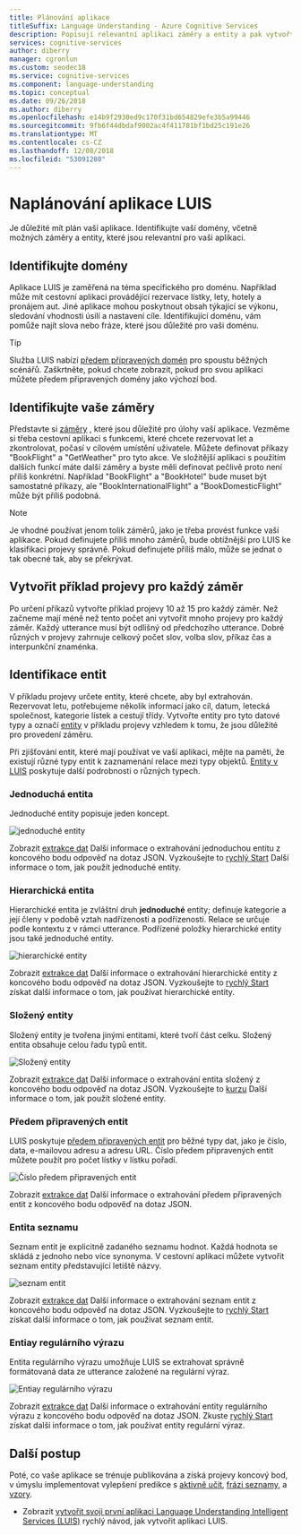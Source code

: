 ```yaml
---
title: Plánování aplikace
titleSuffix: Language Understanding - Azure Cognitive Services
description: Popisují relevantní aplikaci záměry a entity a pak vytvořte plány aplikace v Language Understanding Intelligent Services (LUIS).
services: cognitive-services
author: diberry
manager: cgronlun
ms.custom: seodec18
ms.service: cognitive-services
ms.component: language-understanding
ms.topic: conceptual
ms.date: 09/26/2018
ms.author: diberry
ms.openlocfilehash: e14b9f2930ed9c170f31bd654829efe3b5a99446
ms.sourcegitcommit: 9fb6f44dbdaf9002ac4f411781bf1bd25c191e26
ms.translationtype: MT
ms.contentlocale: cs-CZ
ms.lasthandoff: 12/08/2018
ms.locfileid: "53091280"
---
```

# <a name="plan-your-luis-app"></a>Naplánování aplikace LUIS

Je důležité mít plán vaší aplikace. Identifikujte vaší domény, včetně možných záměry a entity, které jsou relevantní pro vaši aplikaci.  

## <a name="identify-your-domain"></a>Identifikujte domény
Aplikace LUIS je zaměřená na téma specifického pro doménu.  Například může mít cestovní aplikaci provádějící rezervace lístky, lety, hotely a pronájem aut. Jiné aplikace mohou poskytnout obsah týkající se výkonu, sledování vhodnosti úsilí a nastavení cíle. Identifikující doménu, vám pomůže najít slova nebo fráze, které jsou důležité pro vaši doménu.

> [!TIP]
> Služba LUIS nabízí [předem připravených domén](luis-how-to-use-prebuilt-domains.md) pro spoustu běžných scénářů.
> Zaškrtněte, pokud chcete zobrazit, pokud pro svou aplikaci můžete předem připravených domény jako výchozí bod.

## <a name="identify-your-intents"></a>Identifikujte vaše záměry
Představte si [záměry](luis-concept-intent.md) , které jsou důležité pro úlohy vaší aplikace. Vezměme si třeba cestovní aplikaci s funkcemi, které chcete rezervovat let a zkontrolovat, počasí v cílovém umístění uživatele. Můžete definovat příkazy "BookFlight" a "GetWeather" pro tyto akce. Ve složitější aplikaci s použitím dalších funkcí máte další záměry a byste měli definovat pečlivě proto není příliš konkrétní. Například "BookFlight" a "BookHotel" bude muset být samostatné příkazy, ale "BookInternationalFlight" a "BookDomesticFlight" může být příliš podobná.

> [!NOTE]
> Je vhodné používat jenom tolik záměrů, jako je třeba provést funkce vaší aplikace. Pokud definujete příliš mnoho záměrů, bude obtížnější pro LUIS ke klasifikaci projevy správně. Pokud definujete příliš málo, může se jednat o tak obecné tak, aby se překrývat.

## <a name="create-example-utterances-for-each-intent"></a>Vytvořit příklad projevy pro každý záměr
Po určení příkazů vytvořte příklad projevy 10 až 15 pro každý záměr. Než začneme mají méně než tento počet ani vytvořit mnoho projevy pro každý záměr. Každý utterance musí být odlišný od předchozího utterance. Dobré různých v projevy zahrnuje celkový počet slov, volba slov, příkaz čas a interpunkční znaménka. 

## <a name="identify-your-entities"></a>Identifikace entit
V příkladu projevy určete entity, které chcete, aby byl extrahován. Rezervovat letu, potřebujeme několik informací jako cíl, datum, letecká společnost, kategorie lístek a cestují třídy. Vytvořte entity pro tyto datové typy a označí [entity](luis-concept-entity-types.md) v příkladu projevy vzhledem k tomu, že jsou důležité pro provedení záměru. 

Při zjišťování entit, které mají používat ve vaší aplikaci, mějte na paměti, že existují různé typy entit k zaznamenání relace mezi typy objektů. [Entity v LUIS](luis-concept-entity-types.md) poskytuje další podrobnosti o různých typech.

### <a name="simple-entity"></a>Jednoduchá entita
Jednoduché entity popisuje jeden koncept.

![jednoduché entity](./media/luis-plan-your-app/simple-entity.png)

Zobrazit [extrakce dat](luis-concept-data-extraction.md#simple-entity-data) Další informace o extrahování jednoduchou entitu z koncového bodu odpověď na dotaz JSON. Vyzkoušejte to [rychlý Start](luis-quickstart-primary-and-secondary-data.md) Další informace o tom, jak použít jednoduché entity.

### <a name="hierarchical-entity"></a>Hierarchická entita
Hierarchické entita je zvláštní druh **jednoduché** entity; definuje kategorie a její členy v podobě vztah nadřízenosti a podřízenosti. Relace se určuje podle kontextu z v rámci utterance. Podřízené položky hierarchické entity jsou také jednoduché entity.

![hierarchické entity](./media/luis-plan-your-app/hierarchical-entity.png)

Zobrazit [extrakce dat](luis-concept-data-extraction.md#hierarchical-entity-data) Další informace o extrahování hierarchické entity z koncového bodu odpověď na dotaz JSON. Vyzkoušejte to [rychlý Start](luis-quickstart-intent-and-hier-entity.md) získat další informace o tom, jak používat hierarchické entity.

### <a name="composite-entity"></a>Složený entity
Složený entity je tvořena jinými entitami, které tvoří část celku. Složený entita obsahuje celou řadu typů entit.

![Složený entity](./media/luis-plan-your-app/composite-entity.png)

Zobrazit [extrakce dat](luis-concept-data-extraction.md#composite-entity-data) Další informace o extrahování entita složený z koncového bodu odpověď na dotaz JSON. Vyzkoušejte to [kurzu](luis-tutorial-composite-entity.md) Další informace o tom, jak použít složené entity.

### <a name="prebuilt-entity"></a>Předem připravených entit
LUIS poskytuje [předem připravených entit](luis-prebuilt-entities.md) pro běžné typy dat, jako je číslo, data, e-mailovou adresu a adresu URL. Číslo předem připravených entit můžete použít pro počet lístky v lístku pořadí.

![Číslo předem připravených entit](./media/luis-plan-your-app/number-entity.png)

Zobrazit [extrakce dat](luis-concept-data-extraction.md#prebuilt-entity-data) Další informace o extrahování předem připravených entit z koncového bodu odpověď na dotaz JSON. 

### <a name="list-entity"></a>Entita seznamu 
Seznam entit je explicitně zadaného seznamu hodnot. Každá hodnota se skládá z jednoho nebo více synonyma. V cestovní aplikaci můžete vytvořit seznam entity představující letiště názvy.

![seznam entit](./media/luis-plan-your-app/list-entity.png)

Zobrazit [extrakce dat](luis-concept-data-extraction.md#list-entity-data) Další informace o extrahování seznam entit z koncového bodu odpověď na dotaz JSON. Vyzkoušejte to [rychlý Start](luis-quickstart-intent-and-list-entity.md) získat další informace o tom, jak používat seznam entit.

### <a name="regular-expression-entity"></a>Entiay regulárního výrazu
Entita regulárního výrazu umožňuje LUIS se extrahovat správně formátovaná data ze utterance založené na regulární výraz.

![Entiay regulárního výrazu](./media/luis-plan-your-app/regex-entity.png)

Zobrazit [extrakce dat](luis-concept-data-extraction.md#regular-expression-entity-data) Další informace o extrahování entity regulárního výrazu z koncového bodu odpověď na dotaz JSON. Zkuste [rychlý Start](luis-quickstart-intents-regex-entity.md) získat další informace o tom, jak používat entity regulární výraz.

## <a name="next-steps"></a>Další postup
Poté, co vaše aplikace se trénuje publikována a získá projevy koncový bod, v úmyslu implementovat vylepšení predikce s [aktivně učit](luis-how-to-review-endoint-utt.md), [frázi seznamy](luis-concept-feature.md), a [vzory](luis-concept-patterns.md). 


* Zobrazit [vytvořit svoji první aplikaci Language Understanding Intelligent Services (LUIS)](luis-get-started-create-app.md) rychlý návod, jak vytvořit aplikaci LUIS.
